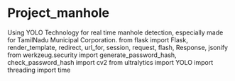 # Project_manhole
Using YOLO Technology for real time manhole detection, especially made for TamilNadu Municipal Corporation.
from flask import Flask, render_template, redirect, url_for, session, request, flash, Response, jsonify
from werkzeug.security import generate_password_hash, check_password_hash
import cv2
from ultralytics import YOLO
import threading
import time
